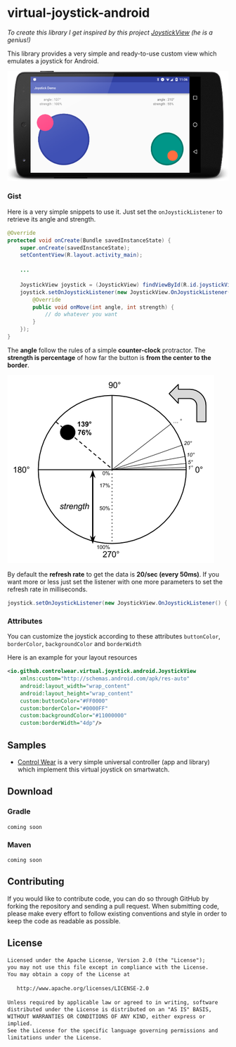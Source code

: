# virtual-joystick-android

_To create this library I get inspired by this project [JoystickView](https://github.com/zerokol/JoystickView) (he is a genius!)_

This library provides a very simple and ready-to-use custom view which emulates a joystick for Android.

![Alt text](/misc/ss_mobile_landscape_joystick.png?raw=true "Double Joystick with custom size and colors")

### Gist
Here is a very simple snippets to use it. Just set the `onJoystickListener` to retrieve its angle and strength.

```java
@Override
protected void onCreate(Bundle savedInstanceState) {
    super.onCreate(savedInstanceState);
    setContentView(R.layout.activity_main);

    ...

    JoystickView joystick = (JoystickView) findViewById(R.id.joystickView);
    joystick.setOnJoystickListener(new JoystickView.OnJoystickListener() {
        @Override
        public void onMove(int angle, int strength) {
            // do whatever you want
        }
    });
}
```
The **angle** follow the rules of a simple **counter-clock** protractor. The **strength is percentage** of how far the button is **from the center to the border**.

![Alt text](/misc/virtual-joystick.png?raw=true "Explanation")

By default the **refresh rate** to get the data is **20/sec (every 50ms)**. If you want more or less just set the listener with one more parameters to set the refresh rate in milliseconds.
```java
joystick.setOnJoystickListener(new JoystickView.OnJoystickListener() { ... }, 17); // around 60/sec
```

### Attributes

You can customize the joystick according to these attributes `buttonColor`, `borderColor`, `backgroundColor` and `borderWidth`

Here is an example for your layout resources
```xml
<io.github.controlwear.virtual.joystick.android.JoystickView
    xmlns:custom="http://schemas.android.com/apk/res-auto"
    android:layout_width="wrap_content"
    android:layout_height="wrap_content"
    custom:buttonColor="#FF0000"
    custom:borderColor="#0000FF"
    custom:backgroundColor="#11000000"
    custom:borderWidth="4dp"/>
```

## Samples
- [Control Wear](https://github.com/controlwear/cw-app-android) is a very simple universal controller (app and library) which implement this virtual joystick on smartwatch.

## Download
### Gradle
```
coming soon
```
### Maven
```
coming soon
```

## Contributing
If you would like to contribute code, you can do so through GitHub by forking the repository and sending a pull request.
When submitting code, please make every effort to follow existing conventions and style in order to keep the code as readable as possible.

## License
```
Licensed under the Apache License, Version 2.0 (the "License");
you may not use this file except in compliance with the License.
You may obtain a copy of the License at

   http://www.apache.org/licenses/LICENSE-2.0

Unless required by applicable law or agreed to in writing, software
distributed under the License is distributed on an "AS IS" BASIS,
WITHOUT WARRANTIES OR CONDITIONS OF ANY KIND, either express or implied.
See the License for the specific language governing permissions and
limitations under the License.
```
